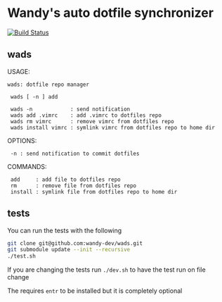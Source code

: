 # Wandy's auto dotfile synchronizer

[![Build Status](https://travis-ci.org/wandy-dev/wads.svg?branch=master)](https://travis-ci.org/wandy-dev/wads)

## wads

  USAGE:

    wads: dotfile repo manager

     wads [ -n ] add

     wads -n            : send notification
     wads add .vimrc    : add .vimrc to dotfiles repo
     wads rm vimrc      : remove vimrc from dotfiles repo
     wads install vimrc : symlink vimrc from dotfiles repo to home dir

  OPTIONS:

     -n : send notification to commit dotfiles

  COMMANDS:

     add     : add file to dotfiles repo
     rm      : remove file from dotfiles repo
     install : symlink file from dotfiles repo to home dir

## tests

You can run the tests with the following

```sh
git clone git@github.com:wandy-dev/wads.git
git submodule update --init --recursive
./test.sh
```
If you are changing the tests run `./dev.sh` to have the test run on file change

The requires `entr` to be installed but it is completely optional
